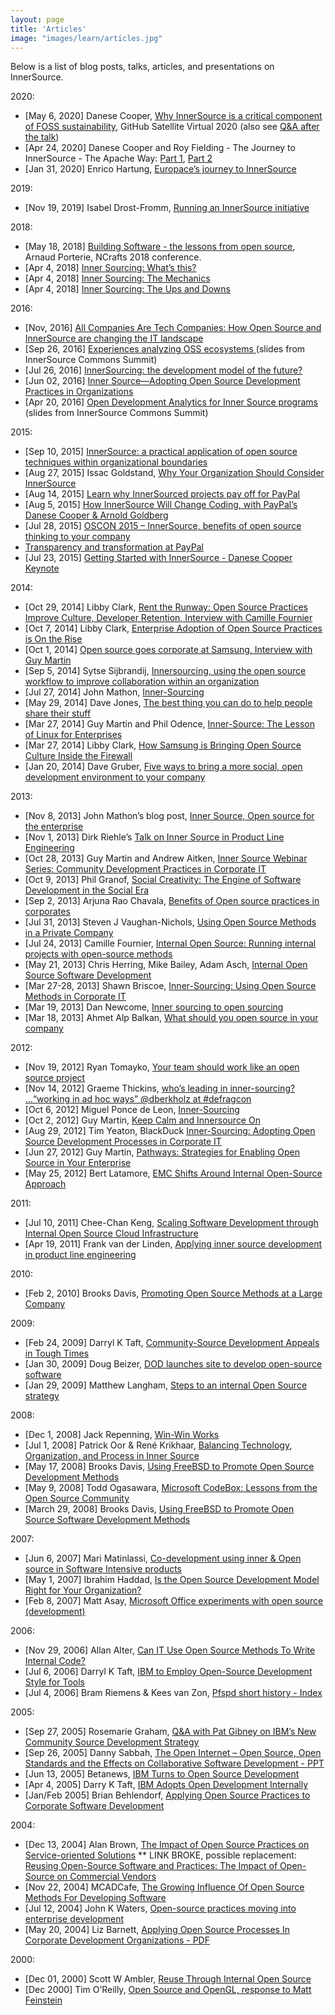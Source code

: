 ```yaml
---
layout: page
title: 'Articles'
image: "images/learn/articles.jpg"
---
```


Below is a list of blog posts, talks, articles, and presentations on InnerSource.

2020:
<ul>
  <li>[May 6, 2020] Danese Cooper, <a href="https://www.youtube.com/watch?v=FhZTPM9ysWk&amp;t=34625">Why InnerSource is a critical component of FOSS sustainability</a>, GitHub Satellite Virtual 2020 (also see <a href="https://github.com/githubevents/satellite2020/discussions/6">Q&amp;A after the talk</a>)</li>
  <li>[Apr 24, 2020] Danese Cooper and Roy Fielding - The Journey to InnerSource - The Apache Way: <a href="https://podcasts.apple.com/ie/podcast/journey-to-innersource-apache-way-roy-fielding-part/id1461451498?i=1000472523024">Part 1</a>, <a href="https://podcasts.apple.com/ie/podcast/the-journey-to-innersource-the-apache-way-part-2/id1461451498?i=1000474233934">Part 2</a></li>
  <li>[Jan 31, 2020] Enrico Hartung, <a href="https://www.slideshare.net/EnricoHartung/europaces-innersource-journey">Europace’s journey to InnerSource</a></li>
</ul>

2019:
<ul>
  <li>[Nov 19, 2019] Isabel Drost-Fromm, <a href="https://tech.europace.de/running-an-innersource-initiative-leading-by-example/">Running an InnerSource initiative</a></li>
</ul>

2018:
<ul>
  <li>[May 18, 2018] <a href="https://www.slideshare.net/icecrime/building-software-the-lessons-from-open-source">Building Software - the lessons from open source</a>, Arnaud Porterie, NCrafts 2018 conference.</li>
  <li>[Apr 4, 2018] <a href="https://engineering.salesforce.com/inner-sourcing-whats-this-ef2220ae59ec">Inner Sourcing: What’s this?</a></li>
  <li>[Apr 4, 2018] <a href="https://engineering.salesforce.com/inner-sourcing-the-mechanics-c0b1421230fd">Inner Sourcing: The Mechanics</a></li>
  <li>[Apr 4, 2018] <a href="https://engineering.salesforce.com/inner-sourcing-the-ups-and-downs-3d443d5417b9">Inner Sourcing: The Ups and Downs</a></li>
</ul>

2016:
<ul>
  <li>[Nov, 2016] <a href="http://opensource.cioreview.com/cxoinsight/all-companies-are-tech-companies-how-open-source-and-innersource-are-changing-the-it-landscape-nid-23378-cid-92.html">All Companies Are Tech Companies: How Open Source and InnerSource are changing the IT landscape</a></li>
  <li>[Sep 26, 2016] <a href="https://speakerdeck.com/bitergia/experiences-analyzing-oss-ecosystems">Experiences analyzing OSS ecosystems </a> (slides from InnerSource Commons Summit)</li>
  <li>[Jul 26, 2016] <a href="https://blog.bitergia.com/2016/07/26/innersourcing-the-development-model-of-the-future/">InnerSourcing: the development model of the future?</a></li>
  <li>[Jun 02, 2016] <a href="https://www.infoq.com/articles/inner-source-open-source-development-practices">Inner Source—Adopting Open Source Development Practices in Organizations</a></li>
  <li>[Apr 20, 2016] <a href="https://speakerdeck.com/bitergia/open-development-analytics-for-inner-source-programs">Open Development Analytics for Inner Source programs</a> (slides from InnerSource Commons Summit)</li>
</ul>

2015:
<ul>
  <li>[Sep 10, 2015] <a href="http://www.openhealthnews.com/articles/2015/innersource-practical-application-open-source-techniques-within-organizational-boundar">InnerSource: a practical application of open source techniques within organizational boundaries</a></li>
  <li>[Aug 27, 2015]
Issac Goldstand, <a href="https://web.archive.org/web/20151109074225/http://developers.ironsrc.com:80/why-your-organization-should-consider-innersource/">Why Your Organization Should Consider InnerSource</a></li>
  <li>[Aug 14, 2015] <a href="https://tech.ebu.ch/news/2015/08/learn-why-innersourcing-projects">Learn why InnerSourced projects pay off for PayPal</a></li>
  <li>[Aug 5, 2015] <a href="https://www.youtube.com/watch?v=GwsduTCiWIU">How InnerSource Will Change Coding, with PayPal’s Danese Cooper &amp; Arnold Goldberg</a></li>
  <li>[Jul 28, 2015] <a href="https://blogs.perficient.com/integrate/2015/07/28/oscon-2015-innersource-benefits-of-open-source-thinking-to-your-company/">OSCON 2015 – InnerSource, benefits of open source thinking to your company</a></li>
  <li><a href="http://radar.oreilly.com/2014/07/transparency-and-transformation-at-paypal.html">Transparency and transformation at PayPal</a></li>
  <li>[Jul 23, 2015] <a href="https://www.youtube.com/watch?v=r4QU1WJn9f8">Getting Started with InnerSource - Danese Cooper Keynote</a></li>
</ul>

2014:
<ul>
  <li>[Oct 29, 2014] Libby Clark, <a href="https://web.archive.org/web/20160304091930/https://www.linux.com/news/featured-blogs/200-libby-clark/793416-rent-the-runway-open-source-practices-improve-culture-developer-retention">Rent the Runway: Open Source Practices Improve Culture, Developer Retention, Interview with Camille Fournier</a></li>
  <li>[Oct 7, 2014] Libby Clark, <a href="https://web.archive.org/web/20190512184711/http://www.linuxfoundation.org/news-media/blogs/browse/2014/10/enterprise-adoption-open-source-practices-rise">Enterprise Adoption of Open Source Practices is On the Rise</a></li>
  <li>[Oct 1, 2014] <a href="https://opensource.com/business/14/10/interview-Guy-Martin-Samsung">Open source goes corporate at Samsung, Interview with Guy Martin</a></li>
  <li>[Sep 5, 2014] Sytse Sijbrandij, <a href="https://about.gitlab.com/2014/09/05/innersourcing-using-the-open-source-workflow-to-improve-collaboration-within-an-organization/">Innersourcing, using the open source workflow to improve collaboration within an organization</a></li>
  <li>[Jul 27, 2014] John Mathon, <a href="https://johnmathon.wordpress.com/tag/inner-sourcing/">Inner-Sourcing</a></li>
  <li>[May 29, 2014] Dave Jones, <a href="http://www.makefantastic.co.uk/things/may-29th-2014">The best thing you can do to help people share their stuff</a></li>
  <li>[Mar 27, 2014] Guy Martin and Phil Odence, <a href="https://web.archive.org/web/20160307212346/http://events.linuxfoundation.org/sites/events/files/slides/Innersource%20Collab%20MartinOdence%203.27.14%20final.pptx_.pdf">Inner-Source: The Lesson of Linux for Enterprises</a></li>
  <li>[Mar 27, 2014] Libby Clark, <a href="http://www.linux.com/news/featured-blogs/200-libby-clark/768164-how-samsung-is-bringing-open-source-culture-inside-the-firewall">How Samsung is Bringing Open Source Culture Inside the Firewall</a></li>
  <li>[Jan 20, 2014] Dave Gruber, <a href="http://opensource.com/business/14/1/five-ways-social-open-development-environment">Five ways to bring a more social, open development environment to your company</a></li>
</ul>

2013:
<ul>
  <li>[Nov 8, 2013] John Mathon’s blog post, <a href="http://johnmathon.wordpress.com/2013/11/08/inner-source-open-source-for-the-enterprise/">Inner Source, Open source for the enterprise</a></li>
  <li>[Nov 1, 2013] Dirk Riehle’s <a href="http://dirkriehle.com/2013/11/01/talk-on-inner-source-in-product-line-engineering-continued/">Talk on Inner Source in Product Line Engineering</a></li>
  <li>[Oct 28, 2013] Guy Martin and Andrew Aitken, <a href="http://www.slideshare.net/mobile/blackducksoftware/innersource-webinar-series">Inner Source Webinar Series: Community Development Practices in Corporate IT</a></li>
  <li>[Oct 9, 2013] Phil Granof, <a href="http://insights.wired.com/profiles/blogs/social-creativity-the-engine-of-software-development-in-the#axzz2lZfSdsPB">Social Creativity: The Engine of Software Development in the Social Era</a></li>
  <li>[Sep 2, 2013] Arjuna Rao Chavala, <a href="http://www.arcalter.com/2013/09/benefits-of-open-source-practices-in.html">Benefits of Open source practices in corporates</a></li>
  <li>[Jul 31, 2013] Steven J Vaughan-Nichols, <a href="http://blog.smartbear.com/open-source/using-open-source-methods-in-a-private-company/">Using Open Source Methods in a Private Company</a></li>
  <li>[Jul 24, 2013] Camille Fournier, <a href="http://www.oscon.com/oscon2013/public/schedule/detail/28995">Internal Open Source: Running internal projects with open-source methods</a></li>
  <li>[May 21, 2013] Chris Herring, Mike Bailey, Adam Asch, <a href="http://www.youtube.com/watch?feature=player_embedded&amp;v=DFqOUWuHjqg">Internal Open Source Software Development</a></li>
  <li>[Mar 27-28, 2013] Shawn Briscoe, <a href="http://posscon.org/presentation/inner-sourcing/">Inner-Sourcing: Using Open Source Methods in Corporate IT</a></li>
  <li>[Mar 19, 2013] Dan Newcome, <a href="http://newcome.wordpress.com/2013/03/19/inner-sourcing-to-open-sourcing/">Inner sourcing to open sourcing</a></li>
  <li>[Mar 18, 2013] Ahmet Alp Balkan, <a href="https://ahmetalpbalkan.com/blog/what-should-you-open-source-in-your-company/">What should you open source in your company</a></li>
</ul>

2012:
<ul>
  <li>[Nov 19, 2012] Ryan Tomayko, <a href="http://tomayko.com/writings/adopt-an-open-source-process-constraints">Your team should work like an open source project</a></li>
  <li>[Nov 14, 2012] Graeme Thickins, <a href="http://www.flickr.com/photos/graemethickins/8185525443/">who’s leading in inner-sourcing? …“working in ad hoc ways” @dberkholz at #defragcon</a></li>
  <li>[Oct 6, 2012] Miguel Ponce de Leon, <a href="http://miguelpdl.com/weblog/?p=635">Inner-Sourcing</a></li>
  <li>[Oct 2, 2012] Guy Martin, <a href="http://servicesblog.redhat.com/2012/10/02/keep-calm-and-innersource-on/">Keep Calm and Innersource On</a></li>
  <li>[Aug 29, 2012] Tim Yeaton, BlackDuck <a href="http://osdelivers.blackducksoftware.com/2012/08/29/inner-sourcing-adopting-open-source-development-processes-in-corporate-it/">Inner-Sourcing: Adopting Open Source Development Processes in Corporate IT</a></li>
  <li>[Jun 27, 2012] Guy Martin, <a href="http://rhsummit.files.wordpress.com/2012/03/martin_strategies_for_oss_in_enterprise.pdf">Pathways: Strategies for Enabling Open Source in Your Enterprise</a></li>
  <li>[May 25, 2012] Bert Latamore, <a href="http://siliconangle.com/blog/2012/05/25/emc-transforming-around-internal-open-source-approach-says-brian-gallager/">EMC Shifts Around Internal Open-Source Approach</a></li>
</ul>

2011:
<ul>
  <li>[Jul 10, 2011] Chee-Chan Keng, <a href="http://www.slideshare.net/kengcheechan/scaling-software-development-through-internal-open-source-cloud-infrastructure">Scaling Software Development through Internal Open Source Cloud Infrastructure</a></li>
  <li>[Apr 19, 2011] Frank van der Linden, <a href="http://www.st-spider.nl/wiki/images/8/85/20110419linden.pdf">Applying inner source development in product line engineering</a></li>
</ul>

2010:
<ul>
  <li>[Feb 2, 2010] Brooks Davis, <a href="http://www.youtube.com/watch?v=qxdp5ksyzkE">Promoting Open Source Methods at a Large Company</a></li>
</ul>

2009:
<ul>
  <li>[Feb 24, 2009] Darryl K Taft, <a href="http://www.eweek.com/c/a/Application-Development/CommunitySource-Development-Appeals-in-Tough-Times/">Community-Source Development Appeals in Tough Times</a></li>
  <li>[Jan 30, 2009] Doug Beizer, <a href="http://fcw.com/articles/2009/01/30/dod-launches-site-to-develop-open-source-software.aspx">DOD launches site to develop open-source software</a></li>
  <li>[Jan 29, 2009] Matthew Langham, <a href="http://silentpenguin.wordpress.com/2009/01/29/steps-to-an-internal-open-source-strategy/">Steps to an internal Open Source strategy</a></li>
</ul>

2008:
<ul>
  <li>[Dec 1, 2008] Jack Repenning, <a href="http://blogs.collab.net/news/win-win-works#.UtLorPapr38">Win-Win Works</a></li>
  <li>[Jul 1, 2008] Patrick Oor &amp; René Krikhaar, <a href="http://drops.dagstuhl.de/opus/volltexte/2008/1548/">Balancing Technology, Organization, and Process in Inner Source</a></li>
  <li>[May 17, 2008] Brooks Davis, <a href="http://www.bsdcan.org/2008/schedule/events/64.en.html">Using FreeBSD to Promote Open Source Development Methods</a></li>
  <li>[May 9, 2008] Todd Ogasawara, <a href="http://www.oreillynet.com/onlamp/blog/2008/05/microsoft_codebox_lessons_from.html">Microsoft CodeBox: Lessons from the Open Source Community</a></li>
  <li>[March 29, 2008] Brooks Davis, <a href="http://www.youtube.com/watch?v=4lcrinKBMas">Using FreeBSD to Promote Open Source Software Development Methods</a></li>
</ul>

2007:
<ul>
  <li>[Jun 6, 2007] Mari Matinlassi, <a href="http://www.vtt.fi/liitetiedostot/muut/cosi_Matinlassi.pdf">Co-development using inner &amp; Open source in Software Intensive products</a></li>
  <li>[May 1, 2007] Ibrahim Haddad, <a href="ttp://opensource.sys-con.com/node/368026">Is the Open Source Development Model Right for Your Organization?</a></li>
  <li>[Feb 8, 2007] Matt Asay, <a href="http://www.oreillynet.com/onlamp/blog/2007/02/microsoft_office_experiments_w.html">Microsoft Office experiments with open source (development)</a></li>
</ul>

2006:
<ul>
  <li>[Nov 29, 2006] Allan Alter, <a href="http://www.cioinsight.com/c/a/Expert-Voices/Can-IT-Use-Open-Source-Methods-To-Write-Internal-Code/">Can IT Use Open Source Methods To Write Internal Code?</a></li>
  <li>[Jul 6, 2006] Darryl K Taft, <a href="http://www.eweek.com/c/a/Application-Development/IBM-to-Employ-OpenSource-Development-Style-for-Tools/">IBM to Employ Open-Source Development Style for Tools</a></li>
  <li>[Jul 4, 2006] Bram Riemens &amp; Kees van Zon, <a href="http://pfspd.sourceforge.net/history.html">Pfspd short history - Index</a></li>
</ul>

2005:
<ul>
  <li>[Sep 27, 2005] Rosemarie Graham, <a href="http://www.developer.com/tech/article.php/3551806/QA-with-Pat-Gibney-on-IBMs-New-Community-Source-Development-Strategy.htm">Q&amp;A with Pat Gibney on IBM’s New Community Source Development Strategy</a></li>
  <li>[Sep 26, 2005] Danny Sabbah, <a href="http://www.hpts.ws/papers/2005/HPTS_Presentations/Day%201/HPTS%20Danny%20Sabbah%202005.ppt">The Open Internet – Open Source, Open Standards and the Effects on Collaborative Software Development - PPT</a></li>
  <li>[Jun 13, 2005] Betanews, <a href="http://betanews.com/2005/06/13/ibm-turns-to-open-source-development/">IBM Turns to Open Source Development</a></li>
  <li>[Apr 4, 2005] Darry K Taft, <a href="http://www.eweek.com/c/a/Linux-and-Open-Source/IBM-Adopts-Open-Development-Internally/">IBM Adopts Open Development Internally</a></li>
  <li>[Jan/Feb 2005] Brian Behlendorf, <a href="https://stephesblog.blogs.com/papers/osdl-oss-corp.pdf">Applying Open Source Practices to Corporate Software Development</a></li>
</ul>

2004:
<ul>
  <li>[Dec 13, 2004] Alan Brown, <a href="https://www.ibm.com/developerworks/community/forums/html/topic?id=77777777-0000-0000-0000-000006098779">The Impact of Open Source Practices on Service-oriented Solutions</a>
 ** LINK BROKE, possible replacement: <a href="http://citeseerx.ist.psu.edu/viewdoc/download?doi=10.1.1.121.5154&amp;rep=rep1&amp;type=pdf">Reusing Open-Source Software and Practices: The Impact of Open-Source on Commercial Vendors</a></li>
  <li>[Nov 22, 2004] MCADCafe, <a href="https://www10.mcadcafe.com/nbc/articles/view_article.php?section=Magazine&amp;articleid=206781">The Growing Influence Of Open Source Methods For Developing Software</a></li>
  <li>[Jul 12, 2004] John K Waters, <a href="https://adtmag.com/articles/2004/12/07/opensource-practices-moving-into-enterprise-development.aspx">Open-source practices moving into enterprise development</a></li>
  <li>[May 20, 2004] Liz Barnett, <a href="https://www.open.collab.net/files/documents/86/28/Forrester_Applying_Open_Source_Processes.pdf">Applying Open Source Processes In Corporate Development Organizations - PDF</a></li>
</ul>

2000:
<ul>
  <li>[Dec 01, 2000] Scott W Ambler, <a href="https://www.drdobbs.com/reuse-through-internal-open-source/184414685">Reuse Through Internal Open Source</a></li>
  <li>[Dec 2000] Tim O’Reilly, <a href="https://web.archive.org/web/20180411080939/http://archive.oreilly.com/pub/a/oreilly/ask_tim/2000/opengl_1200.html">Open Source and OpenGL, response to Matt Feinstein</a></li>
</ul>